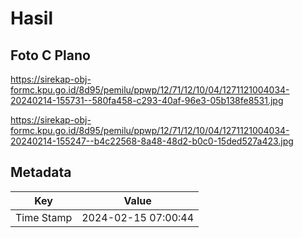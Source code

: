 # Hasil

## Foto C Plano

https://sirekap-obj-formc.kpu.go.id/8d95/pemilu/ppwp/12/71/12/10/04/1271121004034-20240214-155731--580fa458-c293-40af-96e3-05b138fe8531.jpg

https://sirekap-obj-formc.kpu.go.id/8d95/pemilu/ppwp/12/71/12/10/04/1271121004034-20240214-155247--b4c22568-8a48-48d2-b0c0-15ded527a423.jpg


## Metadata

| Key        | Value               |
| ---------- | ------------------- |
| Time Stamp | 2024-02-15 07:00:44 |



